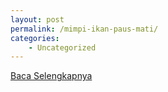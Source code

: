 ```yaml
---
layout: post
permalink: /mimpi-ikan-paus-mati/
categories:
    - Uncategorized
---
```


[Baca Selengkapnya](/03)